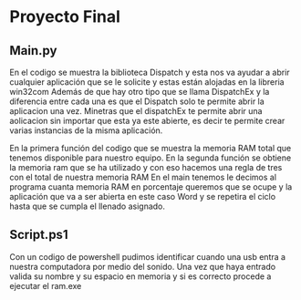 # Proyecto Final
## Main.py
En el codigo se muestra la biblioteca Dispatch y esta nos va ayudar a abrir cualquier aplicación que se le solicite y estas están alojadas en la libreria win32com
Además de que hay otro tipo que se llama DispatchEx y la diferencia entre cada una es que el Dispatch solo te permite abrir la aplicacion una vez.
Minetras que el dispatchEx te permite abrir una aolicacion sin importar que esta ya este abierte, es decir te permite crear varias instancias de la misma aplicación.

En la primera función del codigo que se muestra la memoria RAM total que tenemos disponible para nuestro equipo. 
En la segunda función se obtiene la memoria ram que se ha utilizado y con eso hacemos una regla de tres con el total de nuestra memoria RAM 
En el main tenemos le decimos al programa cuanta memoria RAM en porcentaje queremos que se ocupe y la aplicación que va a ser abierta en este caso Word y se repetira el ciclo hasta que se cumpla el llenado asignado.

## Script.ps1
Con un codigo de powershell pudimos identificar cuando una usb entra a nuestra computadora por medio del sonido. Una vez que haya entrado valida su nombre y su espacio en memoria y si es correcto procede a ejecutar el ram.exe
